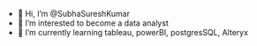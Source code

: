 - 👋 Hi, I’m @SubhaSureshKumar
- 👀 I’m interested to become a data analyst
- 🌱 I’m currently learning tableau, powerBI, postgresSQL, Alteryx 

<!---
SubhaSureshKumar/SubhaSureshKumar is a ✨ special ✨ repository because its `README.md` (this file) appears on your GitHub profile.
You can click the Preview link to take a look at your changes.
--->
